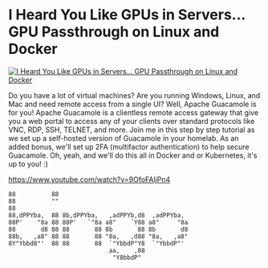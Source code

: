 # I Heard You Like GPUs in Servers... GPU Passthrough on Linux and Docker

[![I Heard You Like GPUs in Servers... GPU Passthrough on Linux and Docker](http://img.youtube.com/vi/9OfoFAljPn4/0.jpg)](https://www.youtube.com/watch?v=9OfoFAljPn4 "I Heard You Like GPUs in Servers... GPU Passthrough on Linux and Docker")

Do you have a lot of virtual machines?  Are you running Windows, Linux, and Mac and need remote access from a single UI?  Well, Apache Guacamole is for you!  Apache Guacamole is a clientless remote access gateway that give you a web portal to access any of your clients over standard protocols like VNC, RDP, SSH, TELNET, and more. Join me in this step by step tutorial as we set up a self-hosted version of Guacamole in your homelab.  As an added bonus, we'll set up 2FA (multifactor authentication) to help secure Guacamole.  Oh, yeah, and we'll do this all in Docker and or Kubernetes, it's up to you!  :)

https://www.youtube.com/watch?v=9OfoFAljPn4


```
88          88                                      
88          ""                                      
88                                                  
88,dPPYba,  88 8b,dPPYba,   ,adPPYb,d8  ,adPPYba,   
88P'    "8a 88 88P'   `"8a a8"    `Y88 a8"     "8a  
88       d8 88 88       88 8b       88 8b       d8  
88b,   ,a8" 88 88       88 "8a,   ,d88 "8a,   ,a8"  
8Y"Ybbd8"'  88 88       88  `"YbbdP"Y8  `"YbbdP"'   
                            aa,    ,88              
                             "Y8bbdP"               
```

